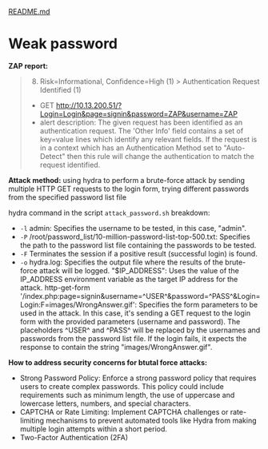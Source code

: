 [README.md](../../../README.md)
# Weak password
**ZAP report:**
> 8. Risk=Informational, Confidence=High (1) > Authentication Request Identified (1)
> - GET http://10.13.200.51/?Login=Login&page=signin&password=ZAP&username=ZAP
> - alert description: The given request has been identified as an authentication request. The 'Other Info' field contains a set of key=value lines which identify any relevant fields. If the request is in a context which has an Authentication Method set to "Auto-Detect" then this rule will change the authentication to match the request identified.

**Attack method:** using hydra to perform a brute-force attack by sending multiple HTTP GET requests to the login form, trying different passwords from the specified password list file

hydra command in the script `attack_password.sh` breakdown:
- `-l` admin: Specifies the username to be tested, in this case, "admin".
- `-P` /root/password_list/10-million-password-list-top-500.txt: Specifies the path to the password list file containing the passwords to be tested.
- `-F` Terminates the session if a positive result (successful login) is found.
- `-o` hydra.log: Specifies the output file where the results of the brute-force attack will be logged.
    "$IP_ADDRESS": Uses the value of the IP_ADDRESS environment variable as the target IP address for the attack.
    http-get-form '/index.php:page=signin&username=^USER^&password=^PASS^&Login=Login:F=images/WrongAnswer.gif': Specifies the form parameters to be used in the attack. In this case, it's sending a GET request to the login form with the provided parameters (username and password). The placeholders ^USER^ and ^PASS^ will be replaced by the usernames and passwords from the password list file. If the login fails, it expects the response to contain the string "images/WrongAnswer.gif".

**How to address security concerns for btutal force attacks:**
- Strong Password Policy: Enforce a strong password policy that requires users to create complex passwords. This policy could include requirements such as minimum length, the use of uppercase and lowercase letters, numbers, and special characters.
- CAPTCHA or Rate Limiting: Implement CAPTCHA challenges or rate-limiting mechanisms to prevent automated tools like Hydra from making multiple login attempts within a short period. 
- Two-Factor Authentication (2FA)

